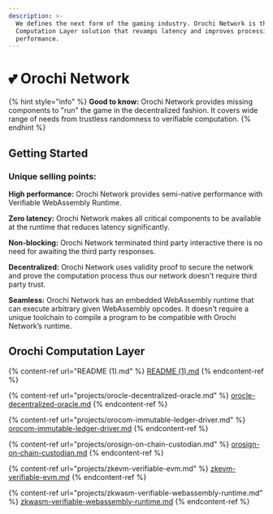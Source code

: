 ```yaml
---
description: >-
  We defines the next form of the gaming industry. Orochi Network is the first
  Computation Layer solution that revamps latency and improves processing
  performance.
---
```


# 💕 Orochi Network

{% hint style="info" %}
**Good to know:** Orochi Network provides missing components to "run" the game in the decentralized fashion. It covers wide range of needs from trustless randomness to verifiable computation.
{% endhint %}

## Getting Started

### Unique selling points:

**High performance:** Orochi Network provides semi-native performance with Verifiable WebAssembly Runtime.

**Zero latency:** Orochi Network makes all critical components to be available at the runtime that reduces latency significantly.

**Non-blocking:** Orochi Network terminated third party interactive there is no need for awaiting the third party responses.

**Decentralized:** Orochi Network uses validity proof to secure the network and prove the computation process thus our network doesn't require third party trust.

**Seamless:** Orochi Network has an embedded WebAssembly runtime that can execute arbitrary given WebAssembly opcodes. It doesn't require a unique toolchain to compile a program to be compatible with Orochi Network’s runtime.

## Orochi Computation Layer

{% content-ref url="README (1).md" %}
[README (1).md](<README (1).md>)
{% endcontent-ref %}

{% content-ref url="projects/orocle-decentralized-oracle.md" %}
[orocle-decentralized-oracle.md](projects/orocle-decentralized-oracle.md)
{% endcontent-ref %}

{% content-ref url="projects/orocom-immutable-ledger-driver.md" %}
[orocom-immutable-ledger-driver.md](projects/orocom-immutable-ledger-driver.md)
{% endcontent-ref %}

{% content-ref url="projects/orosign-on-chain-custodian.md" %}
[orosign-on-chain-custodian.md](projects/orosign-on-chain-custodian.md)
{% endcontent-ref %}

{% content-ref url="projects/zkevm-verifiable-evm.md" %}
[zkevm-verifiable-evm.md](projects/zkevm-verifiable-evm.md)
{% endcontent-ref %}

{% content-ref url="projects/zkwasm-verifiable-webassembly-runtime.md" %}
[zkwasm-verifiable-webassembly-runtime.md](projects/zkwasm-verifiable-webassembly-runtime.md)
{% endcontent-ref %}
